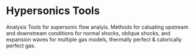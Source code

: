 # Hypersonics Tools

Analysis Tools for supersonic flow analyis. Methods for caluating upstream and downstream conditions for normal shocks, oblique shocks, and expansion waves for multiple gas models, thermally perfect & calorically perfect gas.
